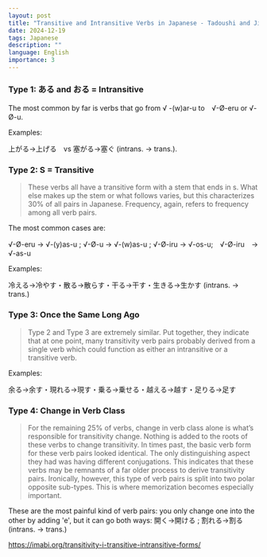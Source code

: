 ```yaml
---
layout: post
title: "Transitive and Intransitive Verbs in Japanese - Tadoushi and Jidoushi"
date: 2024-12-19
tags: Japanese
description: ""
language: English
importance: 3
---
```


### Type 1: ある and おる = Intransitive 
The most common by far is verbs that go from √ -(w)ar-u to　√-Ø-eru or √-Ø-u. 

Examples:

上がる→上げる　vs 塞がる→塞ぐ (intrans. → trans.).

### Type 2: S = Transitive

> These verbs all have a transitive form with a stem that ends in s. What else makes up the stem or what follows varies, but this characterizes 30% of all pairs in Japanese. Frequency, again, refers to frequency among all verb pairs. 

The most common cases are:

√-Ø-eru → √-(y)as-u ; √-Ø-u → √-(w)as-u ; √-Ø-iru → √-os-u;　√-Ø-iru　→ √-as-u

Examples:

冷える→冷やす・散る→散らす・干る→干す・生きる→生かす (intrans. → trans.)

### Type 3: Once the Same Long Ago

> Type 2 and Type 3 are extremely similar. Put together, they indicate that at one point, many transitivity verb pairs probably derived from a single verb which could function as either an intransitive or a transitive verb.

Examples:

余る→余す・現れる→現す・乗る→乗せる・越える→越す・足りる→足す

### Type 4: Change in Verb Class

> For the remaining 25% of verbs, change in verb class alone is what’s responsible for transitivity change. Nothing is added to the roots of these verbs to change transitivity. In times past, the basic verb form for these verb pairs looked identical. The only distinguishing aspect they had was having different conjugations. This indicates that these verbs may be remnants of a far older process to derive transitivity pairs. Ironically, however, this type of verb pairs is split into two polar opposite sub-types. This is where memorization becomes especially important. 

These are the most painful kind of verb pairs: you only change one into the other by adding 'e', but it can go both ways: 開く→開ける ; 割れる→割る (intrans. → trans.)

https://imabi.org/transitivity-i-transitive-intransitive-forms/
